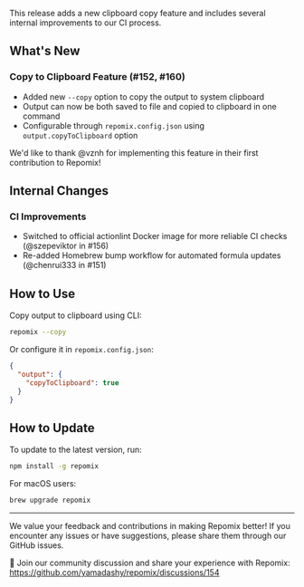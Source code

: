 This release adds a new clipboard copy feature and includes several internal improvements to our CI process.

## What's New

### Copy to Clipboard Feature (#152, #160)

- Added new `--copy` option to copy the output to system clipboard
- Output can now be both saved to file and copied to clipboard in one command
- Configurable through `repomix.config.json` using `output.copyToClipboard` option

We'd like to thank @vznh for implementing this feature in their first contribution to Repomix!

## Internal Changes

### CI Improvements

- Switched to official actionlint Docker image for more reliable CI checks (@szepeviktor in #156)
- Re-added Homebrew bump workflow for automated formula updates (@chenrui333 in #151)

## How to Use

Copy output to clipboard using CLI:
```bash
repomix --copy
```

Or configure it in `repomix.config.json`:
```json
{
  "output": {
    "copyToClipboard": true
  }
}
```

## How to Update

To update to the latest version, run:
```bash
npm install -g repomix
```

For macOS users:
```bash
brew upgrade repomix
```

---

We value your feedback and contributions in making Repomix better! If you encounter any issues or have suggestions, please share them through our GitHub issues.

📢 Join our community discussion and share your experience with Repomix: https://github.com/yamadashy/repomix/discussions/154
